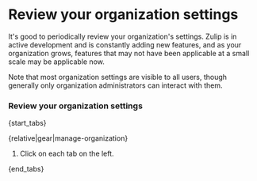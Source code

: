 # Review your organization settings

It's good to periodically review your organization's settings. Zulip is in
active development and is constantly adding new features, and as your
organization grows, features that may not have been applicable at a small
scale may be applicable now.

Note that most organization settings are visible to all users, though
generally only organization administrators can interact with them.

### Review your organization settings

{start_tabs}

{relative|gear|manage-organization}

1. Click on each tab on the left.

{end_tabs}
